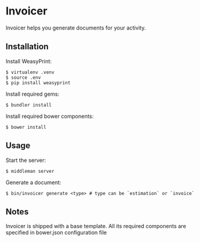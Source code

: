 # Invoicer

Invoicer helps you generate documents for your activity.

## Installation

Install WeasyPrint:

    $ virtualenv .venv
    $ source .env
    $ pip install weasyprint

Install required gems:

    $ bundler install

Install required bower components:

    $ bower install

## Usage

Start the server:

    $ middleman server

Generate a document:

    $ bin/invoicer generate <type> # type can be `estimation` or `invoice`

## Notes

Invoicer is shipped with a base template. All its required components are specified in bower.json 
configuration file
